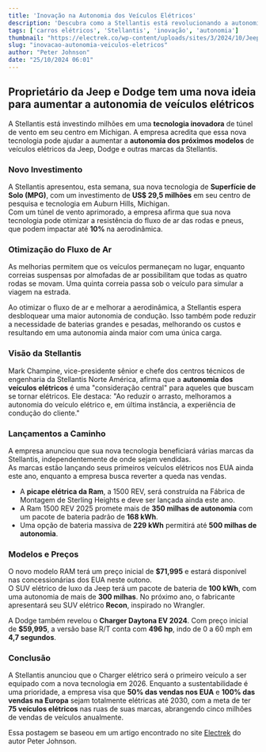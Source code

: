 ```yaml
---
title: 'Inovação na Autonomia dos Veículos Elétricos'
description: 'Descubra como a Stellantis está revolucionando a autonomia dos EVs com nova tecnologia.'
tags: ['carros elétricos', 'Stellantis', 'inovação', 'autonomia']
thumbnail: "https://electrek.co/wp-content/uploads/sites/3/2024/10/Jeep-Dodge-EV-range.jpeg?quality=82&strip=all&w=1400"
slug: "inovacao-autonomia-veiculos-eletricos"
author: "Peter Johnson"
date: "25/10/2024 06:01"
---
```


## Proprietário da Jeep e Dodge tem uma nova ideia para aumentar a autonomia de veículos elétricos

A Stellantis está investindo milhões em uma **tecnologia inovadora** de túnel de vento em seu centro em Michigan. A empresa acredita que essa nova tecnologia pode ajudar a aumentar a **autonomia dos próximos modelos** de veículos elétricos da Jeep, Dodge e outras marcas da Stellantis.

### Novo Investimento

A Stellantis apresentou, esta semana, sua nova tecnologia de **Superfície de Solo (MPG)**, com um investimento de **US$ 29,5 milhões** em seu centro de pesquisa e tecnologia em Auburn Hills, Michigan.  
Com um túnel de vento aprimorado, a empresa afirma que sua nova tecnologia pode otimizar a resistência do fluxo de ar das rodas e pneus, que podem impactar até **10%** na aerodinâmica.

### Otimização do Fluxo de Ar

As melhorias permitem que os veículos permaneçam no lugar, enquanto correias suspensas por almofadas de ar possibilitam que todas as quatro rodas se movam. Uma quinta correia passa sob o veículo para simular a viagem na estrada.

Ao otimizar o fluxo de ar e melhorar a aerodinâmica, a Stellantis espera desbloquear uma maior autonomia de condução. Isso também pode reduzir a necessidade de baterias grandes e pesadas, melhorando os custos e resultando em uma autonomia ainda maior com uma única carga.

### Visão da Stellantis

Mark Champine, vice-presidente sênior e chefe dos centros técnicos de engenharia da Stellantis Norte América, afirma que a **autonomia dos veículos elétricos** é uma "consideração central" para aqueles que buscam se tornar elétricos. Ele destaca: "Ao reduzir o arrasto, melhoramos a autonomia do veículo elétrico e, em última instância, a experiência de condução do cliente."

### Lançamentos a Caminho

A empresa anunciou que sua nova tecnologia beneficiará várias marcas da Stellantis, independentemente de onde sejam vendidas.  
As marcas estão lançando seus primeiros veículos elétricos nos EUA ainda este ano, enquanto a empresa busca reverter a queda nas vendas.

- A **picape elétrica da Ram**, a 1500 REV, será construída na Fábrica de Montagem de Sterling Heights e deve ser lançada ainda este ano.
- A Ram 1500 REV 2025 promete mais de **350 milhas de autonomia** com um pacote de bateria padrão de **168 kWh**.
- Uma opção de bateria massiva de **229 kWh** permitirá até **500 milhas de autonomia**.

### Modelos e Preços

O novo modelo RAM terá um preço inicial de **$71,995** e estará disponível nas concessionárias dos EUA neste outono.  
O SUV elétrico de luxo da Jeep terá um pacote de bateria de **100 kWh**, com uma autonomia de mais de **300 milhas**. No próximo ano, o fabricante apresentará seu SUV elétrico **Recon**, inspirado no Wrangler.

A Dodge também revelou o **Charger Daytona EV 2024**. Com preço inicial de **$59,995**, a versão base R/T conta com **496 hp**, indo de 0 a 60 mph em **4,7 segundos**.

### Conclusão

A Stellantis anunciou que o Charger elétrico será o primeiro veículo a ser equipado com a nova tecnologia em 2026. Enquanto a sustentabilidade é uma prioridade, a empresa visa que **50% das vendas nos EUA** e **100% das vendas na Europa** sejam totalmente elétricas até 2030, com a meta de ter **75 veículos elétricos** nas ruas de suas marcas, abrangendo cinco milhões de vendas de veículos anualmente.

Essa postagem se baseou em um artigo encontrado no site [Electrek](https://electrek.co/2024/10/24/jeep-dodge-owner-new-idea-boost-ev-range/) do autor Peter Johnson.